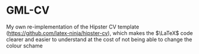 # GML-CV
My own re-implementation of the Hipster CV template (https://github.com/latex-ninja/hipster-cv), which makes the $\LaTeX$ code clearer and easier to understand at the cost of not being able to change the colour schame
